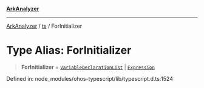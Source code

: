 [**ArkAnalyzer**](../../../../README.md)

***

[ArkAnalyzer](../../../../globals.md) / [ts](../README.md) / ForInitializer

# Type Alias: ForInitializer

> **ForInitializer** = [`VariableDeclarationList`](../interfaces/VariableDeclarationList.md) \| [`Expression`](../interfaces/Expression.md)

Defined in: node\_modules/ohos-typescript/lib/typescript.d.ts:1524
